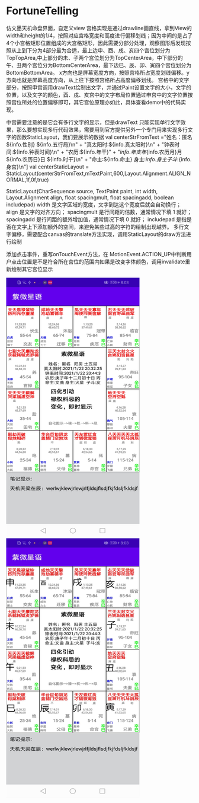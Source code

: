 # FortuneTelling
仿文墨天机命盘界面，自定义view
宫格实现是通过drawline画直线，拿到View的width和height的1/4，按照对应宫格宽度和高度进行偏移划线；因为中间的是占了4个小宫格矩形位置组成的大宫格矩形，因此需要分部分处理，观察图形后发现按照从上到下分为4部分最为合适，最上边申、酉、戌、亥四个宫位划分为TopTopArea,中上部分的未、子两个宫位划分为TopCenterArea，中下部分的午、丑两个宫位分为BottomCenterArea，最下边巳、辰、卯、寅四个宫位划分为BottomBottomArea。
x方向也是屏幕宽度方向，按照宫格所占宽度划线偏移。y方向也就是屏幕高度方向，从上往下按照宫格所占高度偏移划线。
宫格中的文字部分，按照申宫调用drawText绘制出文字，并通过Paint设置文字的大小，文字的位置，以及文字的颜色，酉、戌、亥宫中的文字布局位置通过申宫中的文字位置按照宫位所处的位置偏移即可，其它宫位原理亦如此，具体查看demo中的代码实现。

中宫需要注意的是它会有多行文字的显示，但是drawText 只能实现单行文字效果，那么要想实现多行代码效果，需要用到官方提供另外一个专门用来实现多行文字的函数StaticLayout，我们要展示的数据 
val centerStrFromText ="姓名：匿名   ${info.性别} ${info.五行局}\n" + "真太阳时:${info.真太阳时}\n" + "钟表时间:${info.钟表时间}\n" + "农历:${info.年干}" + "${info.年支}年${info.农历月}月${info.农历日}日 ${info.时干}\n" + "命主:${info.命主} 身主:${info.身主}  子斗:${info.身宫}\n"]
 val centerStaticLayout = StaticLayout(centerStrFromText,mTextPaint,600,Layout.Alignment.ALIGN_NORMAL,1f,0f,true)

StaticLayout(CharSequence source, TextPaint paint, int width, Layout.Alignment align, float spacingmult, float spacingadd, boolean includepad)
width 是文字区域的宽度，文字到达这个宽度后就会自动换行；
align 是文字的对齐方向；
spacingmult 是行间距的倍数，通常情况下填 1 就好；
spacingadd 是行间距的额外增加值，通常情况下填 0 就好；
includepad 是指是否在文字上下添加额外的空间，来避免某些过高的字符的绘制出现越界。
多行文字偏移，需要配合canvas的translate方法实现，调用StaticLayout的draw方法进行绘制

添加点击事件，重写onTouchEvent方法，在 MotionEvent.ACTION_UP中判断用户点击位置是不是符合所在宫位的范围内如果是改变字体颜色，调用invalidate重新绘制其它宫位显示

<img src="https://github.com/xiaocuicui1937/FortuneTelling/blob/master/image-folder/Screenshot_20210322-200303.jpg" width="360" height="700" alt="实现效果1"/>         <img src="https://github.com/xiaocuicui1937/FortuneTelling/blob/master/image-folder/%E5%8A%A0%E5%AE%AB%E5%90%8D%E7%A7%B0.png" width="360" height="700" alt="实现效果2"/>

